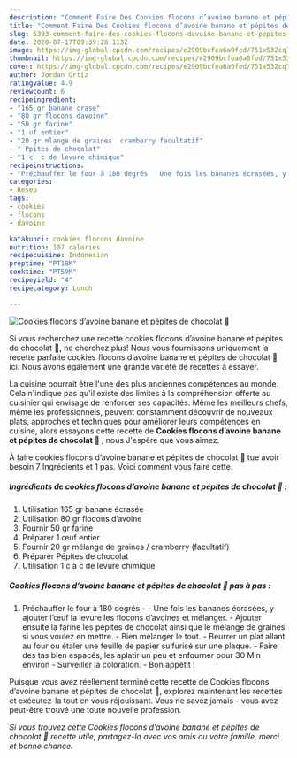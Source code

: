 ```yaml
---
description: "Comment Faire Des Cookies flocons d’avoine banane et pépites de chocolat 🍫"
title: "Comment Faire Des Cookies flocons d’avoine banane et pépites de chocolat 🍫"
slug: 5393-comment-faire-des-cookies-flocons-davoine-banane-et-pepites-de-chocolat
date: 2020-07-17T09:39:28.113Z
image: https://img-global.cpcdn.com/recipes/e2909bcfea6a0fed/751x532cq70/cookies-flocons-davoine-banane-et-pepites-de-chocolat-🍫-photo-principale-de-la-recette.jpg
thumbnail: https://img-global.cpcdn.com/recipes/e2909bcfea6a0fed/751x532cq70/cookies-flocons-davoine-banane-et-pepites-de-chocolat-🍫-photo-principale-de-la-recette.jpg
cover: https://img-global.cpcdn.com/recipes/e2909bcfea6a0fed/751x532cq70/cookies-flocons-davoine-banane-et-pepites-de-chocolat-🍫-photo-principale-de-la-recette.jpg
author: Jordan Ortiz
ratingvalue: 4.9
reviewcount: 6
recipeingredient:
- "165 gr banane crase"
- "80 gr flocons davoine"
- "50 gr farine"
- "1 uf entier"
- "20 gr mlange de graines  cramberry facultatif"
- " Ppites de chocolat"
- "1 c  c de levure chimique"
recipeinstructions:
- "Préchauffer le four à 180 degrés   Une fois les bananes écrasées, y ajouter l’œuf la levure les flocons d’avoines et mélanger.  Ajouter ensuite la farine les pépites de chocolat ainsi que le mélange de graines si vous voulez en mettre. Bien mélanger le tout. Beurrer un plat allant au four ou étaler une feuille de papier sulfurisé sur une plaque. Faire des tas bien espacés, les aplatir un peu et enfourner pour 30 Min environ  Surveiller la coloration. Bon appétit !"
categories:
- Resep
tags:
- cookies
- flocons
- davoine

katakunci: cookies flocons davoine 
nutrition: 107 calories
recipecuisine: Indonesian
preptime: "PT18M"
cooktime: "PT59M"
recipeyield: "4"
recipecategory: Lunch

---
```



![Cookies flocons d’avoine banane et pépites de chocolat 🍫](https://img-global.cpcdn.com/recipes/e2909bcfea6a0fed/751x532cq70/cookies-flocons-davoine-banane-et-pepites-de-chocolat-🍫-photo-principale-de-la-recette.jpg)

Si vous recherchez une recette cookies flocons d’avoine banane et pépites de chocolat 🍫, ne cherchez plus! Nous vous fournissons uniquement la recette parfaite cookies flocons d’avoine banane et pépites de chocolat 🍫 ici. Nous avons également une grande variété de recettes à essayer.

La cuisine pourrait être l'une des plus anciennes compétences au monde. Cela n'indique pas qu'il existe des limites à la compréhension offerte au cuisinier qui envisage de renforcer ses capacités. Même les meilleurs chefs, même les professionnels, peuvent constamment découvrir de nouveaux plats, approches et techniques pour améliorer leurs compétences en cuisine, alors essayons cette recette de <strong> Cookies flocons d’avoine banane et pépites de chocolat 🍫 </strong>, nous J'espère que vous aimez.

<!--inarticleads1-->

À faire cookies flocons d’avoine banane et pépites de chocolat 🍫 tue avoir besoin 7 Ingrédients et 1 pas. Voici comment vous faire cette.

##### Ingrédients de cookies flocons d’avoine banane et pépites de chocolat 🍫 :

1. Utilisation 165 gr banane écrasée
1. Utilisation 80 gr flocons d’avoine
1. Fournir 50 gr farine
1. Préparer 1 œuf entier
1. Fournir 20 gr mélange de graines / cramberry (facultatif)
1. Préparer  Pépites de chocolat
1. Utilisation 1 c à c de levure chimique




<!--inarticleads2-->

##### Cookies flocons d’avoine banane et pépites de chocolat 🍫 pas à pas :

1. Préchauffer le four à 180 degrés  -  - Une fois les bananes écrasées, y ajouter l’œuf la levure les flocons d’avoines et mélanger.  - Ajouter ensuite la farine les pépites de chocolat ainsi que le mélange de graines si vous voulez en mettre. - Bien mélanger le tout. - Beurrer un plat allant au four ou étaler une feuille de papier sulfurisé sur une plaque. - Faire des tas bien espacés, les aplatir un peu et enfourner pour 30 Min environ  - Surveiller la coloration. - Bon appétit !




<!--inarticleads1-->

<p>
Puisque vous avez réellement terminé cette recette de Cookies flocons d’avoine banane et pépites de chocolat 🍫, explorez maintenant les recettes et exécutez-la tout en vous réjouissant. Vous ne savez jamais - vous avez peut-être trouvé une toute nouvelle profession.
</p>

<p>
<i>Si vous trouvez cette Cookies flocons d’avoine banane et pépites de chocolat 🍫 recette utile, partagez-la avec vos amis ou votre famille, merci et bonne chance.</i>
</p>
